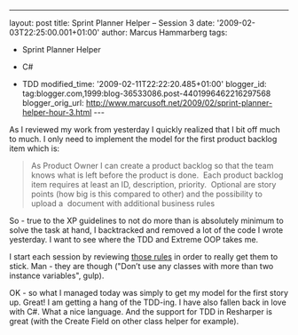 ---
layout: post
title: Sprint Planner Helper – Session 3
date: '2009-02-03T22:25:00.001+01:00'
author: Marcus Hammarberg
tags:
  - Sprint Planner Helper

  - C#
  - TDD
modified_time: '2009-02-11T22:22:20.485+01:00'
blogger_id: tag:blogger.com,1999:blog-36533086.post-4401996462216297568
blogger_orig_url: http://www.marcusoft.net/2009/02/sprint-planner-helper-hour-3.html ---

As I reviewed my work from yesterday I quickly realized that I bit off
much to much. I only need to implement the model for the first product
backlog item which is:

> As Product Owner I can create a product backlog so that the team knows
> what is left before the product is done.  Each product backlog item
> requires at least an ID, description, priority.  Optional are story
> points (how big is this compared to other) and the possibility to
> upload a  document with additional business rules

So - true to the XP guidelines to not do more than is absolutely minimum
to solve the task at hand, I backtracked and removed a lot of the code I
wrote yesterday. I want to see where the TDD and Extreme OOP takes me.

I start each session by reviewing
<a href="http://milano-xpug.pbwiki.com/f/10080616-extreme-oop.pdf"
target="_blank">those rules</a> in order to really get them to stick.
Man - they are though ("Don’t use any classes with more than two
instance variables", gulp).

OK - so what I managed today was simply to get my model for the first
story up. Great! I am getting a hang of the TDD-ing. I have also fallen
back in love with C#. What a nice language. And the support for TDD in
Resharper is great (with the Create Field on other class helper for
example).
